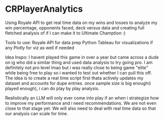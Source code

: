 # CRPlayerAnalytics

Using Royale API to get real time data on my wins and losses to analyze my win percentage, opponents faced, deck versus data and creating full fletched analysis of if I can make it to Ultimate Chamption :)

Tools to use:
Royale API for data prep
Python
Tableau for visualizations if any
Plotly for viz as well if needed


Idea Inspo:
I havent played this game in over a year but came across a dude on ig who did a similar thing and used data analysis to try going pro. I am definitely not pro level lmao but i was really close to being game "elite" while being free to play so i wanted to test out whether I can pull this off.
The idea is to create a real time script first thata actively updates my dataset and accounts for dupe entries. once sample size is big enough(i played enough), i can do play by play analysis. 

Realistically an LLM will only ever come into play if an when i strategize how to improve my performance and i need recommendations. We are not even close to that stage yet. We will also need to deal with real time data so that our analysis can scale for time. 

